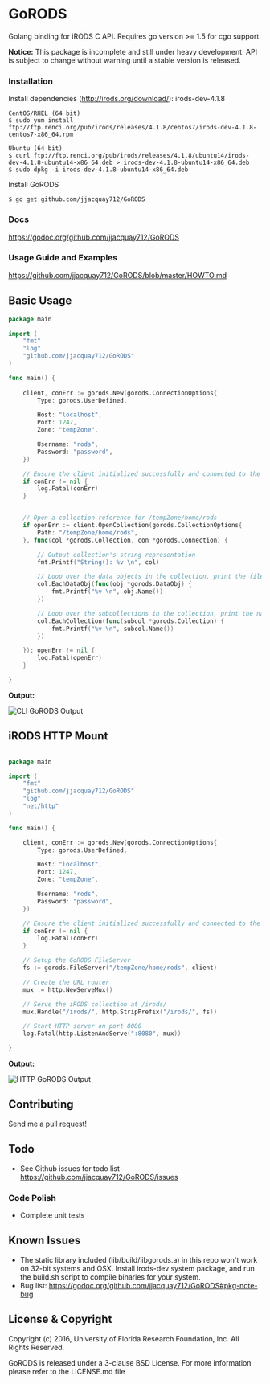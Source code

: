 # GoRODS

Golang binding for iRODS C API. Requires go version >= 1.5 for cgo support.

**Notice:** This package is incomplete and still under heavy development. API is subject to change without warning until a stable version is released.

### Installation

Install dependencies (http://irods.org/download/): irods-dev-4.1.8

```
CentOS/RHEL (64 bit)
$ sudo yum install ftp://ftp.renci.org/pub/irods/releases/4.1.8/centos7/irods-dev-4.1.8-centos7-x86_64.rpm

Ubuntu (64 bit)
$ curl ftp://ftp.renci.org/pub/irods/releases/4.1.8/ubuntu14/irods-dev-4.1.8-ubuntu14-x86_64.deb > irods-dev-4.1.8-ubuntu14-x86_64.deb
$ sudo dpkg -i irods-dev-4.1.8-ubuntu14-x86_64.deb
```

Install GoRODS

```
$ go get github.com/jjacquay712/GoRODS
```

### Docs

https://godoc.org/github.com/jjacquay712/GoRODS

### Usage Guide and Examples

https://github.com/jjacquay712/GoRODS/blob/master/HOWTO.md

## Basic Usage

```go
package main

import (
	"fmt"
	"log"
	"github.com/jjacquay712/GoRODS"
)

func main() {
	
	client, conErr := gorods.New(gorods.ConnectionOptions{
		Type: gorods.UserDefined,

		Host: "localhost",
		Port: 1247,
		Zone: "tempZone",

		Username: "rods",
		Password: "password",
	})

	// Ensure the client initialized successfully and connected to the iCAT server
	if conErr != nil {
		log.Fatal(conErr)
	}


	// Open a collection reference for /tempZone/home/rods
	if openErr := client.OpenCollection(gorods.CollectionOptions{
		Path: "/tempZone/home/rods",
	}, func(col *gorods.Collection, con *gorods.Connection) {

		// Output collection's string representation
		fmt.Printf("String(): %v \n", col)

		// Loop over the data objects in the collection, print the file name
		col.EachDataObj(func(obj *gorods.DataObj) {
			fmt.Printf("%v \n", obj.Name())
		})

		// Loop over the subcollections in the collection, print the name
		col.EachCollection(func(subcol *gorods.Collection) {
			fmt.Printf("%v \n", subcol.Name())
		})

	}); openErr != nil {
		log.Fatal(openErr)
	}

}

```

**Output:**

![CLI GoRODS Output](https://raw.githubusercontent.com/jjacquay712/GoRODS/master/screenshots/cli.png)


## iRODS HTTP Mount

```go

package main

import (
	"fmt"
	"github.com/jjacquay712/GoRODS"
	"log"
	"net/http"
)

func main() {

	client, conErr := gorods.New(gorods.ConnectionOptions{
		Type: gorods.UserDefined,

		Host: "localhost",
		Port: 1247,
		Zone: "tempZone",

		Username: "rods",
		Password: "password",
	})

	// Ensure the client initialized successfully and connected to the iCAT server
	if conErr != nil {
		log.Fatal(conErr)
	}

	// Setup the GoRODS FileServer
	fs := gorods.FileServer("/tempZone/home/rods", client)

	// Create the URL router
	mux := http.NewServeMux()

	// Serve the iRODS collection at /irods/
	mux.Handle("/irods/", http.StripPrefix("/irods/", fs))

	// Start HTTP server on port 8080
	log.Fatal(http.ListenAndServe(":8080", mux))

}

```

**Output:**

![HTTP GoRODS Output](https://raw.githubusercontent.com/jjacquay712/GoRODS/master/screenshots/http.png)

## Contributing

Send me a pull request!

## Todo

* See Github issues for todo list https://github.com/jjacquay712/GoRODS/issues


### Code Polish

* Complete unit tests

## Known Issues

* The static library included (lib/build/libgorods.a) in this repo won't work on 32-bit systems and OSX. Install irods-dev system package, and run the build.sh script to compile binaries for your system.
* Bug list: https://godoc.org/github.com/jjacquay712/GoRODS#pkg-note-bug

## License & Copyright

Copyright (c) 2016, University of Florida Research Foundation, Inc. All Rights Reserved.

GoRODS is released under a 3-clause BSD License. For more information please refer to the LICENSE.md file
